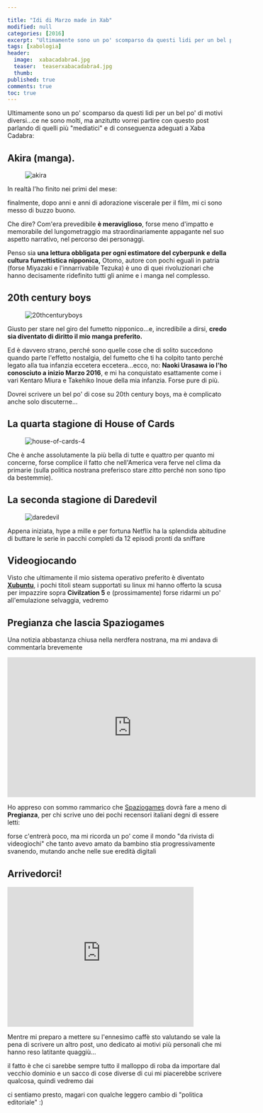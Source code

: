 ```yaml
---

title: "Idi di Marzo made in Xab"
modified: null
categories: [2016]
excerpt: "Ultimamente sono un po' scomparso da questi lidi per un bel po' di motivi diversi..."
tags: [xabologia]
header:  
  image:  xabacadabra4.jpg
  teaser:  teaserxabacadabra4.jpg
  thumb: 
published: true
comments: true
toc: true
---
```


Ultimamente sono un po' scomparso da questi lidi per un bel po' di motivi diversi...ce ne sono molti, ma anzitutto vorrei partire con questo post parlando di quelli più "mediatici" e di conseguenza adeguati a Xaba Cadabra:

## Akira (manga).

<figure>
<img src='http://vignette4.wikia.nocookie.net/akira/images/e/ec/Akira-2243121.jpg/revision/latest?cb=20130610193205' alt='akira'>
</figure>

In realtà l'ho finito nei primi del mese: 

finalmente, dopo anni e anni di adorazione viscerale per il film, mi ci sono messo di buzzo buono.

Che dire? Com'era prevedibile **è meraviglioso**, forse meno d'impatto e memorabile del lungometraggio ma straordinariamente appagante nel suo aspetto narrativo, nel percorso dei personaggi. 

Penso sia **una lettura obbligata per ogni estimatore del cyberpunk e della cultura fumettistica nipponica,** Otomo, autore con pochi eguali in patria (forse Miyazaki e l'innarrivabile Tezuka) è uno di quei rivoluzionari che hanno decisamente ridefinito tutti gli anime e i manga nel complesso.

## 20th century boys 

<figure>
<img src='http://i7.mangareader.net/20th-century-boys/80/20th-century-boys-84752.jpg' alt='20thcenturyboys'>
</figure>

Giusto per stare nel giro del fumetto nipponico...e, incredibile a dirsi, **credo sia diventato di diritto il mio manga preferito.**

Ed è davvero strano, perché sono quelle cose che di solito succedono quando parte l'effetto nostalgia, del fumetto che ti ha colpito tanto perché legato alla tua infanzia eccetera eccetera...ecco, no: **Naoki Urasawa io l'ho conosciuto a inizio Marzo 2016**, e mi ha conquistato esattamente come i vari Kentaro Miura e Takehiko Inoue della mia infanzia. Forse pure di più.

Dovrei scrivere un bel po' di cose su 20th century boys, ma è complicato anche solo discuterne...

## La quarta stagione di House of Cards

<figure>
<img src='http://www.cinefilos.it/serietv/wp-content/uploads/sites/3/2016/01/house-of-cards-4-anything-for-america.jpg' alt='house-of-cards-4'>
</figure>

Che è anche assolutamente la più bella di tutte e quattro per quanto mi concerne, forse complice il fatto che nell'America vera ferve nel clima da primarie (sulla politica nostrana preferisco stare zitto perché non sono tipo da bestemmie). 

## La seconda stagione di Daredevil 

<figure>
<img src='http://when-will.net/images/artikel/2015/april/Daredevil.jpg' alt='daredevil'>
</figure>

Appena iniziata, hype a mille e per fortuna Netflix ha la splendida abitudine di buttare le serie in pacchi completi da 12 episodi pronti da sniffare

##  Videogiocando

Visto che ultimamente il mio sistema operativo preferito è diventato [**Xubuntu**](https://it.wikipedia.org/wiki/Xubuntu), i pochi titoli steam supportati su linux mi hanno offerto la scusa per impazzire sopra **Civilzation 5** e (prossimamente) forse ridarmi un po' all'emulazione selvaggia, vedremo

## Pregianza che lascia Spaziogames

Una notizia abbastanza chiusa nella nerdfera nostrana, ma mi andava di commentarla brevemente

<iframe width="560" height="315" src="https://www.youtube.com/embed/1ZpZ0hDpObk" frameborder="0" allowfullscreen></iframe>

Ho appreso con sommo rammarico che [Spaziogames](http://www.spaziogames.it/) dovrà fare a meno di **Pregianza**, per chi scrive uno dei pochi recensori italiani degni di essere letti:

forse c'entrerà poco, ma mi ricorda un po' come il mondo "da rivista di videogiochi" che tanto avevo amato da bambino stia progressivamente svanendo, mutando anche nelle sue eredità digitali

## Arrivedorci!

<iframe width="420" height="315" src="https://www.youtube.com/embed/oakmPgqS3po" frameborder="0" allowfullscreen></iframe>

Mentre mi preparo a mettere su l'ennesimo caffè sto valutando se vale la pena di scrivere un altro post, uno dedicato ai motivi più personali che mi hanno reso latitante quaggiù...

il fatto è che ci sarebbe sempre tutto il malloppo di roba da importare dal vecchio dominio e un sacco di cose diverse di cui mi piacerebbe scrivere qualcosa, quindi vedremo dai

ci sentiamo presto, magari con qualche leggero cambio di "politica editoriale" :)